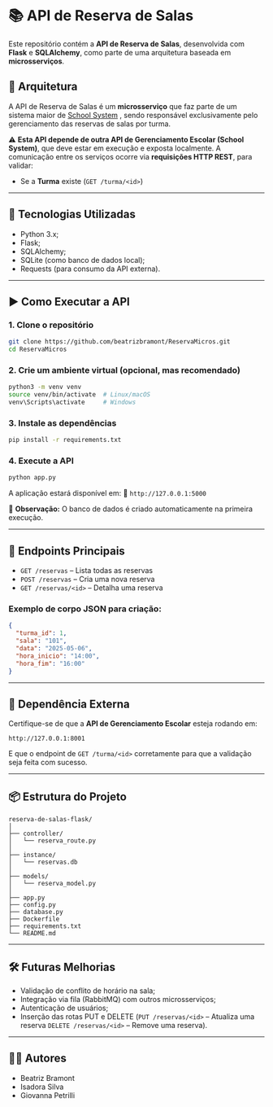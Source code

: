 # 📚 API de Reserva de Salas

Este repositório contém a **API de Reserva de Salas**, desenvolvida com **Flask** e **SQLAlchemy**, como parte de uma arquitetura baseada em **microsserviços**.

## 🧩 Arquitetura

A API de Reserva de Salas é um **microsserviço** que faz parte de um sistema maior de [School System](https://github.com/beatrizbramont/ProjetoAPI.git)
, sendo responsável exclusivamente pelo gerenciamento das reservas de salas por turma.

⚠️ **Esta API depende de outra API de Gerenciamento Escolar (School System)**, que deve estar em execução e exposta localmente. A comunicação entre os serviços ocorre via **requisições HTTP REST**, para validar:

- Se a **Turma** existe (`GET /turma/<id>`)

---

## 🚀 Tecnologias Utilizadas

- Python 3.x;
- Flask;
- SQLAlchemy;
- SQLite (como banco de dados local);
- Requests (para consumo da API externa).

---

## ▶️ Como Executar a API

### 1. Clone o repositório

```bash
git clone https://github.com/beatrizbramont/ReservaMicros.git
cd ReservaMicros
```

### 2. Crie um ambiente virtual (opcional, mas recomendado)

```bash
python3 -m venv venv
source venv/bin/activate  # Linux/macOS
venv\Scripts\activate     # Windows
```

### 3. Instale as dependências

```bash
pip install -r requirements.txt
```

### 4. Execute a API

```bash
python app.py
```

A aplicação estará disponível em:
📍 `http://127.0.0.1:5000`

📝 **Observação:** O banco de dados é criado automaticamente na primeira execução.

---

## 📡 Endpoints Principais

- `GET /reservas` – Lista todas as reservas
- `POST /reservas` – Cria uma nova reserva
- `GET /reservas/<id>` – Detalha uma reserva


### Exemplo de corpo JSON para criação:

```json
{
  "turma_id": 1,
  "sala": "101",
  "data": "2025-05-06",
  "hora_inicio": "14:00",
  "hora_fim": "16:00"
}
```

---

## 🔗 Dependência Externa

Certifique-se de que a **API de Gerenciamento Escolar** esteja rodando em:

```
http://127.0.0.1:8001
```

E que o endpoint de `GET /turma/<id>` corretamente para que a validação seja feita com sucesso.

---

## 📦 Estrutura do Projeto

```
reserva-de-salas-flask/
│
├── controller/
│   └── reserva_route.py      
│
├── instance/
│   └── reservas.db           
│
├── models/
│   └── reserva_model.py      
│
├── app.py                    
├── config.py                 
├── database.py               
├── Dockerfile                
├── requirements.txt          
└── README.md

```

---

## 🛠️ Futuras Melhorias

- Validação de conflito de horário na sala;
- Integração via fila (RabbitMQ) com outros microsserviços;
- Autenticação de usuários;
- Inserção das rotas PUT e DELETE (`PUT /reservas/<id>` – Atualiza uma reserva
                                   `DELETE /reservas/<id>` – Remove uma reserva).

---

## 🧑‍💻 Autores

- Beatriz Bramont 
- Isadora Silva
- Giovanna Petrilli